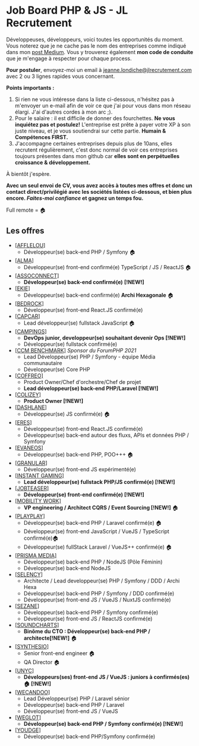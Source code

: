 # Job Board PHP & JS - JL Recrutement

Développeuses, développeurs, voici toutes les opportunités du moment. Vous noterez que je ne cache pas le nom des entreprises comme indiqué dans mon <a href="https://medium.com/@jlondiche/jarr%C3%AAte-le-recrutement-propri%C3%A9taire-je-d%C3%A9marre-l-open-source-6e33463aec9">post Medium</a>. Vous y trouverez également **mon code de conduite** que je m'engage à respecter pour chaque process.

**Pour postuler**, envoyez-moi un email à <a href="mailto:jeanne.londiche@jlrecrutement.com">jeanne.londiche@jlrecrutement.com</a> avec 2 ou 3 lignes rapides vous concernant.

**Points importants :** 
1. Si rien ne vous intéresse dans la liste ci-dessous, n'hésitez pas à m'envoyer un e-mail afin de voir ce que j'ai pour vous dans mon réseau élargi. J'ai d'autres cordes à mon arc ;).
2. Pour le salaire : il est difficile de donner des fourchettes. **Ne vous inquiétez pas et postulez!** L'entreprise est prête à payer votre XP à son juste niveau, et je vous soutiendrai sur cette partie. **Humain & Compétences FIRST.**
3. J'accompagne certaines entreprises depuis plus de 10ans, elles recrutent régulièrement, c'est donc normal de voir ces entreprises toujours présentes dans mon github car **elles sont en perpétuelles croissance & développement.**


À bientôt j'espère.

**Avec un seul envoi de CV, vous avez accès à toutes mes offres et donc un contact direct/privilégié avec les sociétés listées ci-dessous, et bien plus encore. _Faites-moi confiance_ et gagnez un temps fou.**

Full remote = 🏠

## Les offres

- <a href="https://github.com/jlondiche/job-board-php/blob/master/AFFLELOU.md">[AFFLELOU]</a> 
	- Développeur(se) back-end PHP / Symfony 🏠
- <a href="https://github.com/jlondiche/job-board-php/blob/master/ALMA.md">[ALMA]</a> 
	- Développeur(se) front-end confirmé(e) TypeScript / JS / ReactJS 🏠
- <a href="https://github.com/jlondiche/job-board-php/blob/master/ASSOCONNECT.md">[ASSOCONNECT]</a> 
	- **Développeur(se) back-end confirmé(e)** **[!NEW!]**
- <a href="https://github.com/jlondiche/job-board-php/blob/master/EKIE.md">[EKIE]</a> 
	- Développeur(se) back-end confirmé(e) **Archi Hexagonale** 🏠
- <a href="https://github.com/jlondiche/job-board-php/blob/master/BEDROCK.md">[BEDROCK]</a> 
	- Développeur(se) front-end React.JS confirmé(e)
- <a href="https://github.com/jlondiche/job-board-php/blob/master/CAPCAR.md">[CAPCAR]</a> 
	- Lead développeur(se) fullstack JavaScript 🏠
- <a href="https://github.com/jlondiche/job-board-php/blob/master/CAMPINGS.md">[CAMPINGS]</a> 
	- **DevOps junior, developpeur(se) souhaitant devenir Ops [!NEW!]**
	- Développeur(se) fullstack confirmé(e)
- <a href="https://github.com/jlondiche/job-board-php/blob/master/CCM%20BENCHMARK.md">[CCM BENCHMARK]</a> *Sponsor du ForumPHP 2021*
	- Lead Développeur(se) PHP / Symfony - équipe Média communautaire
	- Développeur(se) Core PHP
- <a href="https://github.com/jlondiche/job-board-php/blob/master/COFFREO.md">[COFFREO]</a> 
	- Product Owner/Chef d'orchestre/Chef de projet
	- **Lead développeur(se) back-end PHP/Laravel [!NEW!]**
- <a href="https://github.com/jlondiche/job-board-php/blob/master/COLIZEY.md">[COLIZEY]</a> 
	- **Product Owner [!NEW!]**
- <a href="https://github.com/jlondiche/job-board-php/blob/master/DASHLANE.md">[DASHLANE]</a> 
	- Développeur(se) JS confirmé(e) 🏠
- <a href="https://github.com/jlondiche/job-board-php/blob/master/ERES.md">[ERES]</a> 
	- Développeur(se) front-end React.JS confirmé(e)
 	- Développeur(se) back-end autour des fluxs, APIs et données PHP / Symfony
- <a href="https://github.com/jlondiche/job-board-php/blob/master/EVANEOS.md">[EVANEOS]</a> 
	- Développeur(se) back-end PHP, POO+++ 🏠
- <a href="https://github.com/jlondiche/job-board-php/blob/master/GRANULAR.md">[GRANULAR]</a> 
	- Développeur(se) front-end JS expérimenté(e)
- <a href="https://github.com/jlondiche/job-board-php/blob/master/INSTANT%20GAMING.md">[INSTANT GAMING]</a>  
	- **Lead développeur(se) fullstack PHP/JS confirmé(e) [!NEW!]**
- <a href="https://github.com/jlondiche/job-board-php/blob/master/JOBTEASER.md">[JOBTEASER]</a> 
	- **Développeur(se) front-end confirmé(e) [!NEW!]** 
- <a href="https://github.com/jlondiche/job-board-php/blob/master/MOBILITY%20WORK.md">[MOBILITY WORK]</a> 
	- **VP engineering / Architect CQRS / Event Sourcing [!NEW!]** 🏠
- <a href="https://github.com/jlondiche/job-board-php/blob/master/PlayPlay.md">[PLAYPLAY]</a> 
	- Développeur(se) back-end PHP / Laravel confirmé(e) 🏠
	- Développeur(se) front-end JavaScript / VueJS / TypeScript confirmé(e)🏠
	- Développeur(se) fullStack Laravel / VueJS++ confirmé(e) 🏠
- <a href="https://github.com/jlondiche/job-board-php/blob/master/PRISMAMEDIA.md">[PRISMA MEDIA]</a> 
    - Développeur(se) back-end PHP / NodeJS (Pôle Féminin)
    - Développeur(se) back-end NodeJS
- <a href="https://github.com/jlondiche/job-board-php/blob/master/SELENCY.md">[SELENCY]</a>    
	- Architecte / Lead developpeur(se) PHP / Symfony / DDD / Archi Hexa
	- Développeur(se) back-end PHP / Symfony / DDD confirmé(e)
	- Développeur(se) front-end JS / VueJS / NuxtJS confirmé(e)
- <a href="https://github.com/jlondiche/job-board-php/blob/master/SEZANE.md">[SEZANE]</a> 
	- Développeur(se) back-end PHP / Symfony confirmé(e)
	- Développeur(se) front-end JS / ReactJS confirmé(e)
- <a href="https://github.com/jlondiche/job-board-php/blob/master/SOUNDCHARTS.md">[SOUNDCHARTS]</a>  
	- **Binôme du CTO : Développeur(se) back-end PHP / architecte[!NEW!]** 🏠
- <a href="https://github.com/jlondiche/job-board-php/blob/master/SYNTHESIO.md">[SYNTHESIO]</a> 
	- Senior front-end engineer 🏠
	- QA Director 🏠 
- <a href="https://github.com/jlondiche/job-board-php/blob/master/UNYC.md">[UNYC]</a> 
	- **Développeurs(ses) front-end JS / VueJS : juniors à confirmés(es)🏠 [!NEW!]** 
- <a href="https://github.com/jlondiche/job-board-php/blob/master/WECANDOO.md">[WECANDOO]</a> 
	- Lead Développeur(se) PHP / Laravel sénior
	- Développeur(se) back-end PHP / Laravel
	- Développeur(se) front-end JS / VueJS
- <a href="https://github.com/jlondiche/job-board-php/blob/master/WEGLOT.md">[WEGLOT]</a> 
	- **Développeur(se) back-end PHP / Symfony confirmé(e) [!NEW!]**
- <a href="https://github.com/jlondiche/job-board-php/blob/master/YOUDGE.md">[YOUDGE]</a> 	
	- Développeur(se) back-end PHP/Symfony confirmé(e)